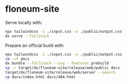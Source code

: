 # floneum-site

Serve locally with:
```sh
npx tailwindcss -i ./input.css -o ./public/output.css
dx serve --fullstack
```

Prepare an official build with:
```sh
npx tailwindcss -i ./input.css -o ./public/output.css
rm -rf docs
dx bundle --fullstack --ssg --features prebuild 
cp -r target/dx/floneum-site/release/web/public docs
target/dx/floneum-site/release/web/server --search
cp docs/index.html docs/404.html
```
